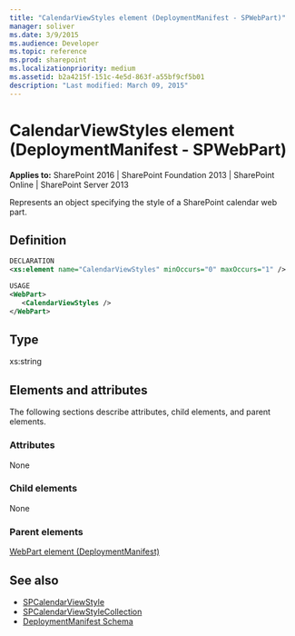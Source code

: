 ```yaml
---
title: "CalendarViewStyles element (DeploymentManifest - SPWebPart)"
manager: soliver
ms.date: 3/9/2015
ms.audience: Developer
ms.topic: reference
ms.prod: sharepoint
ms.localizationpriority: medium
ms.assetid: b2a4215f-151c-4e5d-863f-a55bf9cf5b01
description: "Last modified: March 09, 2015"
---
```


# CalendarViewStyles element (DeploymentManifest - SPWebPart)

**Applies to:** SharePoint 2016 | SharePoint Foundation 2013 | SharePoint Online | SharePoint Server 2013 
  
Represents an object specifying the style of a SharePoint calendar web part.

## Definition

```XML
DECLARATION
<xs:element name="CalendarViewStyles" minOccurs="0" maxOccurs="1" />

USAGE
<WebPart>
   <CalendarViewStyles />
</WebPart>

```

## Type

xs:string
  
## Elements and attributes

The following sections describe attributes, child elements, and parent elements.

### Attributes

None
   
### Child elements

None
   
### Parent elements

[WebPart element (DeploymentManifest)](webpart-element-deploymentmanifest.md)
   
## See also

- [SPCalendarViewStyle](https://msdn.microsoft.com/library/Microsoft.SharePoint.SPCalendarViewStyle.aspx)
- [SPCalendarViewStyleCollection](https://msdn.microsoft.com/library/Microsoft.SharePoint.SPCalendarViewStyleCollection.aspx)
- [DeploymentManifest Schema](deploymentmanifest-schema.md)


